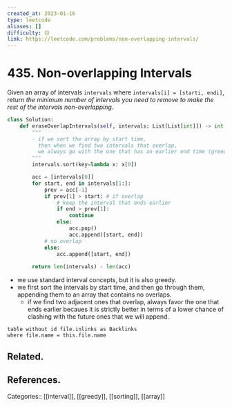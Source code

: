 ```yaml
---
created_at: 2023-01-16
type: leetcode
aliases: []
difficulty: 🟡
link: https://leetcode.com/problems/non-overlapping-intervals/
---
```


# 435. Non-overlapping Intervals

Given an array of intervals `intervals` where `intervals[i] = [starti, endi]`, return _the minimum number of intervals you need to remove to make the rest of the intervals non-overlapping_.

```python
class Solution:
    def eraseOverlapIntervals(self, intervals: List[List[int]]) -> int:
        """
        - if we sort the array by start time,
          then when we find two intervals that overlap,
          we always go with the one that has an earlier end time (greedy).
        """
        intervals.sort(key=lambda x: x[0])

        acc = [intervals[0]]
        for start, end in intervals[1:]:
            prev = acc[-1]
            if prev[1] > start: # if overlap
                # keep the interval that ends earlier
                if end > prev[1]:
                    continue
                else:
                    acc.pop()
                    acc.append([start, end])
            # no overlap
            else:
                acc.append([start, end])
        
        return len(intervals) - len(acc)
```

- we use standard interval concepts, but it is also greedy.
- we first sort the intervals by start time, and then go through them, appending them to an array that contains no overlaps.
	- if we find two adjacent ones that overlap, always favor the one that ends earlier becaues it is strictly better in terms of a lower chance of clashing with the future ones that we will append.

```dataview
table without id file.inlinks as Backlinks
where file.name = this.file.name
```

## Related.

## References.

Categories:: [[interval]], [[greedy]], [[sorting]], [[array]]
